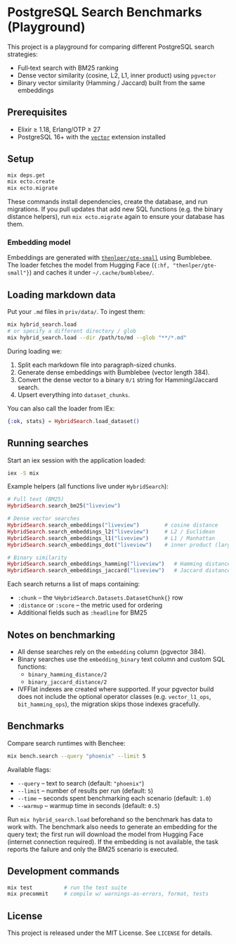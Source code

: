 # PostgreSQL Search Benchmarks (Playground)

This project is a playground for comparing different PostgreSQL search strategies:

- Full‑text search with BM25 ranking
- Dense vector similarity (cosine, L2, L1, inner product) using `pgvector`
- Binary vector similarity (Hamming / Jaccard) built from the same embeddings

## Prerequisites

- Elixir ≥ 1.18, Erlang/OTP ≥ 27
- PostgreSQL 16+ with the [`vector`](https://github.com/pgvector/pgvector) extension installed

## Setup

```bash
mix deps.get
mix ecto.create
mix ecto.migrate
```

These commands install dependencies, create the database, and run migrations. If you
pull updates that add new SQL functions (e.g. the binary distance helpers), run
`mix ecto.migrate` again to ensure your database has them.

### Embedding model

Embeddings are generated with [`thenlper/gte-small`](https://huggingface.co/thenlper/gte-small) using Bumblebee.  
The loader fetches the model from Hugging Face (`{:hf, "thenlper/gte-small"}`) and caches it under `~/.cache/bumblebee/`.

## Loading markdown data

Put your `.md` files in `priv/data/`. To ingest them:

```bash
mix hybrid_search.load
# or specify a different directory / glob
mix hybrid_search.load --dir /path/to/md --glob "**/*.md"
```

During loading we:

1. Split each markdown file into paragraph-sized chunks.
2. Generate dense embeddings with Bumblebee (vector length 384).
3. Convert the dense vector to a binary `0/1` string for Hamming/Jaccard search.
4. Upsert everything into `dataset_chunks`.

You can also call the loader from IEx:

```elixir
{:ok, stats} = HybridSearch.load_dataset()
```

## Running searches

Start an iex session with the application loaded:

```bash
iex -S mix
```

Example helpers (all functions live under `HybridSearch`):

```elixir
# Full text (BM25)
HybridSearch.search_bm25("liveview")

# Dense vector searches
HybridSearch.search_embeddings("liveview")        # cosine distance
HybridSearch.search_embeddings_l2("liveview")     # L2 / Euclidean
HybridSearch.search_embeddings_l1("liveview")     # L1 / Manhattan
HybridSearch.search_embeddings_dot("liveview")    # inner product (larger is better)

# Binary similarity
HybridSearch.search_embeddings_hamming("liveview")   # Hamming distance over bitstrings
HybridSearch.search_embeddings_jaccard("liveview")   # Jaccard distance over bitstrings
```

Each search returns a list of maps containing:

- `:chunk` – the `%HybridSearch.Datasets.DatasetChunk{}` row
- `:distance` or `:score` – the metric used for ordering
- Additional fields such as `:headline` for BM25

## Notes on benchmarking

- All dense searches rely on the `embedding` column (pgvector 384).
- Binary searches use the `embedding_binary` text column and custom SQL functions:
  - `binary_hamming_distance/2`
  - `binary_jaccard_distance/2`
- IVFFlat indexes are created where supported. If your pgvector build does not include the optional operator classes (e.g. `vector_l1_ops`, `bit_hamming_ops`), the migration skips those indexes gracefully.

## Benchmarks

Compare search runtimes with Benchee:

```bash
mix bench.search --query "phoenix" --limit 5
```

Available flags:

- `--query` – text to search (default: `"phoenix"`)
- `--limit` – number of results per run (default: `5`)
- `--time` – seconds spent benchmarking each scenario (default: `1.0`)
- `--warmup` – warmup time in seconds (default: `0.5`)

Run `mix hybrid_search.load` beforehand so the benchmark has data to work with.
The benchmark also needs to generate an embedding for the query text; the first run will
download the model from Hugging Face (internet connection required). If the embedding
is not available, the task reports the failure and only the BM25 scenario is executed.

## Development commands

```bash
mix test          # run the test suite
mix precommit     # compile w/ warnings-as-errors, format, tests
```

## License

This project is released under the MIT License. See `LICENSE` for details.

